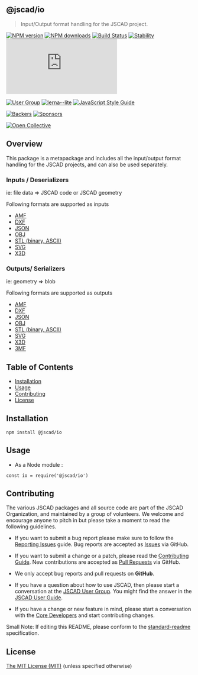 ## @jscad/io

> Input/Output format handling for the JSCAD project.

[![NPM version](https://badge.fury.io/js/%40jscad%2Fio.svg)](https://www.npmjs.com/package/@jscad/io)
[![NPM downloads](https://img.shields.io/npm/dw/@jscad/io)](https://www.npmjs.com/package/@jscad/io)
[![Build Status](https://travis-ci.org/jscad/OpenJSCAD.org.svg?branch=master)](https://travis-ci.org/jscad/OpenJSCAD.org)
[![Stability](https://img.shields.io/badge/stability-stable-success)](https://github.com/emersion/stability-badges#stable)
[![License](https://img.shields.io/github/license/jscad/OpenJSCAD.org)](https://github.com/jscad/OpenJSCAD.org/blob/master/LICENSE)

[![User Group](https://img.shields.io/badge/maintained%20by-user%20group-blue)](https://openjscad.nodebb.com/)
[![lerna--lite](https://img.shields.io/badge/maintained%20with-lerna--lite-e137ff)](https://github.com/ghiscoding/lerna-lite)
[![JavaScript Style Guide](https://img.shields.io/badge/code_style-standard-blue)](https://standardjs.com)

[![Backers](https://img.shields.io/opencollective/backers/openjscad)](https://opencollective.com/openjscad)
[![Sponsors](https://img.shields.io/opencollective/sponsors/openjscad)](https://opencollective.com/openjscad)

<a href="https://opencollective.com/openjscad"><img src="https://opencollective.com/openjscad/donate/button.png?color=blue" alt="Open Collective"></a>

## Overview

This package is a metapackage and includes all the input/output format handling for the JSCAD projects, and can also be used separately.

### Inputs / Deserializers

ie: file data => JSCAD code or JSCAD geometry

Following formats are supported as inputs
- [AMF](../amf-deserializer)
- [DXF](../dxf-deserializer)
- [JSON](../json-deserializer)
- [OBJ](../obj-deserializer)
- [STL (binary, ASCII)](../stl-deserializer)
- [SVG](../svg-deserializer)
- [X3D](../x3d-deserializer)

### Outputs/ Serializers

ie: geometry => blob

Following formats are supported as outputs
- [AMF](../amf-serializer)
- [DXF](../dxf-serializer)
- [JSON](../json-serializer)
- [OBJ](../obj-serializer)
- [STL (binary, ASCII)](../stl-serializer)
- [SVG](../svg-serializer)
- [X3D](../x3d-serializer)
- [3MF](../3mf-serializer)

## Table of Contents

- [Installation](#installation)
- [Usage](#usage)
- [Contributing](#contributing)
- [License](#license)

## Installation

```
npm install @jscad/io
```

## Usage

- As a Node module :

```
const io = require('@jscad/io')
```

## Contributing

The various JSCAD packages and all source code are part of the JSCAD Organization, and maintained by a group of volunteers.
We welcome and encourage anyone to pitch in but please take a moment to read the following guidelines.

* If you want to submit a bug report please make sure to follow the [Reporting Issues](https://github.com/jscad/OpenJSCAD.org/wiki/Reporting-Issues) guide. Bug reports are accepted as [Issues](https://github.com/jscad/OpenJSCAD.org/issues/) via GitHub.

* If you want to submit a change or a patch, please read the [Contributing Guide](../../CONTRIBUTING.md). New contributions are accepted as [Pull Requests](https://github.com/jscad/OpenJSCAD.org/pulls/) via GitHub.

* We only accept bug reports and pull requests on **GitHub**.

* If you have a question about how to use JSCAD, then please start a conversation at the [JSCAD User Group](https://openjscad.xyz/forum.html). You might find the answer in the [JSCAD User Guide](https://openjscad.xyz/guide.html).

* If you have a change or new feature in mind, please start a conversation with the [Core Developers](https://openjscad.xyz/forum.html) and start contributing changes.

Small Note: If editing this README, please conform to the [standard-readme](https://github.com/RichardLitt/standard-readme) specification.

## License

[The MIT License (MIT)](../../../../LICENSE)
(unless specified otherwise)
